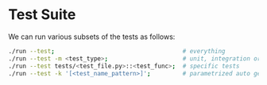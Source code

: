 # Test Suite

[//]: [![Tests](../runtime/code_tests/badge.svg)]()
[//]: [![Coverage](../runtime/code_coverage/badge.svg)](../runtime/code_coverage/index.html)

We can run various subsets of the tests as follows:
```bash
./run --test;                                    # everything
./run --test -m <test_type>;                     # unit, integration or stress
./run --test tests/<test_file.py>::<test_func>;  # specific tests
./run --test -k '[<test_name_pattern>]';         # parametrized auto generated  
```
